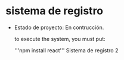 <h1> sistema de registro</h1> 

- Estado de proyecto: En contrucción.

  to execute the system, you must put:

  '''npm install react'''
Sistema de registro 2
